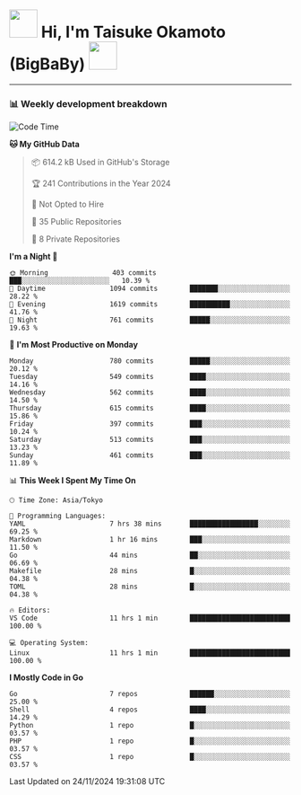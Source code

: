 <!-- Title -->
<h1>
    <img src="https://media.tenor.com/TlyRveJkgo4AAAAi/cloud-cloud-strife.gif" width="50"/> 
    Hi, I'm Taisuke Okamoto (BigBaBy) 
    <img src="https://media.tenor.com/TlyRveJkgo4AAAAi/cloud-cloud-strife.gif" width="50"/>
</h1>

---

<h3> 📊 Weekly development breakdown </h3>
<!-- waka-readme-stats -->

<!--START_SECTION:waka-->
![Code Time](http://img.shields.io/badge/Code%20Time-1%2C903%20hrs%2045%20mins-blue)

**🐱 My GitHub Data** 

> 📦 614.2 kB Used in GitHub's Storage 
 > 
> 🏆 241 Contributions in the Year 2024
 > 
> 🚫 Not Opted to Hire
 > 
> 📜 35 Public Repositories 
 > 
> 🔑 8 Private Repositories 
 > 
**I'm a Night 🦉** 

```text
🌞 Morning                403 commits         ███░░░░░░░░░░░░░░░░░░░░░░   10.39 % 
🌆 Daytime                1094 commits        ███████░░░░░░░░░░░░░░░░░░   28.22 % 
🌃 Evening                1619 commits        ██████████░░░░░░░░░░░░░░░   41.76 % 
🌙 Night                  761 commits         █████░░░░░░░░░░░░░░░░░░░░   19.63 % 
```
📅 **I'm Most Productive on Monday** 

```text
Monday                   780 commits         █████░░░░░░░░░░░░░░░░░░░░   20.12 % 
Tuesday                  549 commits         ████░░░░░░░░░░░░░░░░░░░░░   14.16 % 
Wednesday                562 commits         ████░░░░░░░░░░░░░░░░░░░░░   14.50 % 
Thursday                 615 commits         ████░░░░░░░░░░░░░░░░░░░░░   15.86 % 
Friday                   397 commits         ███░░░░░░░░░░░░░░░░░░░░░░   10.24 % 
Saturday                 513 commits         ███░░░░░░░░░░░░░░░░░░░░░░   13.23 % 
Sunday                   461 commits         ███░░░░░░░░░░░░░░░░░░░░░░   11.89 % 
```


📊 **This Week I Spent My Time On** 

```text
🕑︎ Time Zone: Asia/Tokyo

💬 Programming Languages: 
YAML                     7 hrs 38 mins       █████████████████░░░░░░░░   69.25 % 
Markdown                 1 hr 16 mins        ███░░░░░░░░░░░░░░░░░░░░░░   11.50 % 
Go                       44 mins             ██░░░░░░░░░░░░░░░░░░░░░░░   06.69 % 
Makefile                 28 mins             █░░░░░░░░░░░░░░░░░░░░░░░░   04.38 % 
TOML                     28 mins             █░░░░░░░░░░░░░░░░░░░░░░░░   04.38 % 

🔥 Editors: 
VS Code                  11 hrs 1 min        █████████████████████████   100.00 % 

💻 Operating System: 
Linux                    11 hrs 1 min        █████████████████████████   100.00 % 
```

**I Mostly Code in Go** 

```text
Go                       7 repos             ██████░░░░░░░░░░░░░░░░░░░   25.00 % 
Shell                    4 repos             ████░░░░░░░░░░░░░░░░░░░░░   14.29 % 
Python                   1 repo              █░░░░░░░░░░░░░░░░░░░░░░░░   03.57 % 
PHP                      1 repo              █░░░░░░░░░░░░░░░░░░░░░░░░   03.57 % 
CSS                      1 repo              █░░░░░░░░░░░░░░░░░░░░░░░░   03.57 % 
```




 Last Updated on 24/11/2024 19:31:08 UTC
<!--END_SECTION:waka-->
